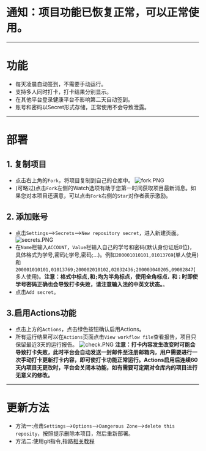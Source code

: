 # 通知：项目功能已恢复正常，可以正常使用。 
---
# 功能
  * 每天凌晨自动签到，不需要手动运行。
  * 支持多人同时打卡，打卡结果分别显示。
  * 在其他平台登录健康平台不影响第二天自动签到。
  * 账号和密码以Secret形式存储，正常使用不会导致泄露。  
---  
# 部署
## 1. 复制项目
   * 点击右上角的`Fork`，将项目复制到自己的仓库中。
   ![fork.PNG](https://i.loli.net/2020/11/24/2hTtGldiZF9B7DX.png)
   * (可略过)点击`Fork`左侧的Watch选项有助于您第一时间获取项目最新消息。如果您对本项目还满意，可以点击`Fork`右侧的`Star`对作者表示激励。  
## 2. 添加账号
   * 点击`Settings`-->`Secrets`-->`New repository secret`，进入新建页面。
   ![secrets.PNG](https://i.loli.net/2020/11/24/mIWLRTzUJxuiMHa.png)
   * 在`Name`栏输入`ACCOUNT`，`Value`栏输入自己的学号和密码(默认身份证后8位)，具体格式为学号,密码(;学号,密码;...)。例如`200001010101,01013769`(单人使用)和`200001010101,01013769;200002010102,02032436;200003040205,09082847`(多人使用)。**注意：格式中标点`,`和`;`均为半角标点，使用全角标点`，`和`；`时即使学号密码正确也会导致打卡失败，请注意输入法的中英文状态。**。
   * 点击`Add secret`。
## 3.启用Actions功能
   * 点击上方的`Actions`，点击绿色按钮确认启用Actions。
   * 所有运行结果可以在`Actions`页面点击`View workflow file`查看报告，项目只保留最近3天的运行报告。
   ![check.PNG](https://i.loli.net/2020/11/24/GUEgdrmpIAxlPW5.png)
**注意：打卡内容发生改变时可能会导致打卡失败，此时平台会自动发送一封邮件至注册邮箱内，用户需要进行一次手动打卡更新打卡内容，即可使打卡功能正常运行。Actions启用后连续60天内项目无更改时，平台会关闭本功能，如有需要可定期对仓库内的项目进行无意义的修改。**  
---
# 更新方法
   * 方法一:点击`Settings`-->`Options`-->`Dangerous Zone`-->`delete this reposity`，按照提示删除本项目，然后重新部署。
   * 方法二:使用git指令,指路[相关教程](https://www.runoob.com/git/git-remote-repo.html)
